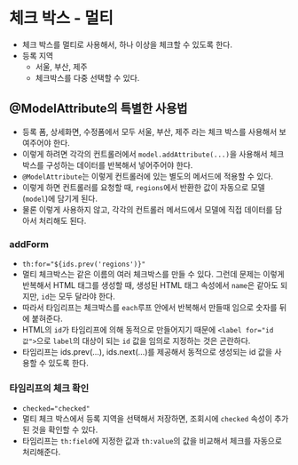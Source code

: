 # 체크 박스 - 멀티
- 체크 박스를 멀티로 사용해서, 하나 이상을 체크할 수 있도록 한다.
- 등록 지역
    - 서울, 부산, 제주
    - 체크박스를 다중 선택할 수 있다.

## @ModelAttribute의 특별한 사용법
- 등록 폼, 상세화면, 수정폼에서 모두 서울, 부산, 제주 라는 체크 박스를 사용해서 보여주어야 한다.
- 이렇게 하려면 각각의 컨트롤러에서 `model.addAttribute(...)`을 사용해서 체크박스를 구성하는 데이터를 반복해서 넣어주어야 한다.
- `@ModelAttribute`는 이렇게 컨트롤러에 있는 별도의 메서드에 적용할 수 있다.
- 이렇게 하면 컨트롤러를 요청할 때, `regions`에서 반환한 값이 자동으로 모델(`model`)에 담기게 된다.
- 물론 이렇게 사용하지 않고, 각각의 컨트롤러 메서드에서 모델에 직접 데이터를 담아서 처리해도 된다.

### addForm
- `th:for="${ids.prev('regions')}"`
- 멀티 체크박스는 같은 이름의 여러 체크박스를 만들 수 있다. 그런데 문제는 이렇게 반복해서 HTML 태그를 생성할 때, 생성된 HTML 태그 속성에서 `name`은 같아도 되지만, `id`는 모두 달라야 한다.
- 따라서 타임리프는 체크박스를 `each`루프 안에서 반복해서 만들때 임으로 숫자를 뒤에 붙혀준다.
- HTML의 `id`가 타임리프에 의해 동적으로 만들어지기 때문에 `<label for="id 값">`으로 `label`의 대상이 되는 `id` 값을 임의로 지정하는 것은 곤란하다.
- 타임리프는 ids.prev(...), ids.next(...)를 제공해서 동적으로 생성되는 id 값을 사용할 수 있도록 한다.

### 타임리프의 체크 확인
- `checked="checked"`
- 멀티 체크 박스에서 등록 지역을 선택해서 저장하면, 조회시에 `checked` 속성이 추가된 것을 확인할 수 있다.
- 타임리프는 `th:field`에 지정한 값과 `th:value`의 값을 비교해서 체크를 자동으로 처리해준다.
